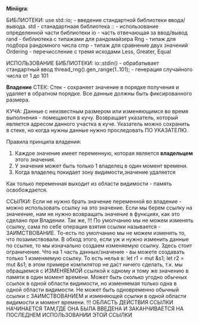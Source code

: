 **Miniigra**:

БИБЛИОТЕКИ:
use std::io; - введение стандартной библиотеки ввода/вывода.
std - станадартнаая библиотека
:: - использование определенной части библиотеки
io - часть отвечающая за ввод/вывод 
rand - библиотека с типажами для рандомайзера
Rng - типаж для подбора рандомного числа
cmp - типаж для сравнение двух значений
Ordering - перечиссление с тремя исходами Less, Greater, Equal

ИСПОЛЬЗОВАНИЕ БИБЛИОТЕКИ:
io::stdin() - обрабатывает стандартный ввод
thread_rng().gen_range(1..101); - генерация случайного числа от 1 до 101

**Владение**
СТЕК:
Стек - сохраняет значение в порядке получения и удаляет в обратном порядке.
Все данные должны быть фиксированного размера.

КУЧА:
Данные с неизвестным размером или изменяющимся во время выполнения - помещаются в кучу. Возвращает указатель, который является адресом данного участка в куче. Указатель можно сохранить в стеке, но когда нужны данные нужно проследовать ПО УКАЗАТЕЛЮ.

Правила принципа владения: 
1) Каждое значение имеет переменную, которая является **владельцем** этого значения.
2) У значения может быть только 1 владелец в один момент времени.
3) Когда владелец покидает зону видимости,значение удаляется

Как только переменная выходит из области видимости - память освобождается.

ССЫЛКИ:
Если не нужно брать значение переменной во владение - можно использовать ссылку на это значение. Если мы берем ссылку на значеение, нам не нужно возвращать значение в функциях, как это сделано при Владении. 
Так же, !!!
    По умолчанию мы не можем изменять ссылку, сама по себе операция взятия ссылки называется - ЗАИМСТВОВАНИЕ. То-есть по умолчанию мы не можем изменять то, что позаимствовали. 
В обход этого, если уж и нужно изменить данные по ссылке, то мы изначально создаем изменяемую ссылку. Здесь стоит ограничение. Что на 1 часть данных/значение - вы можете создавать только 1 изменяемую ссылку. То есть нелья в:
let r1 = mut &s1;
let r2 = mut &s1;
в этом примере компилятор не даст ничего сделать, т.к. мы обращаемся с ИЗМЕНЯЕМОЙ ссылкой к одному и тому же значению в памяти в один момент времени.
Может быть сколько угодно обычных ссылок в одной области видимости, но изменяемая только одна в одной области видимости.
Не может быть одновременно обычный ссылки с ЗАИМСТВОВАНИЕМ и изменяющей ссылки в одной области видимости и момент времени.
!!! ОБЛАСТЬ ДЕЙСТВИЯ ССЫЛКИ НАЧИНАЕТСЯ ТАМ,ГДЕ ОНА БЫЛА ВВЕДЕНА И ЗАКАНЧИВАЕТСЯ НА ПОСЛЕДНЕМ ИСПОЛЬЗОВАНИИ ЭТОЙ ССЫЛКИ
